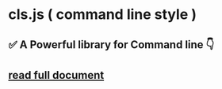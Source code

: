# cls.js ( command line style ) 
## **✅ A Powerful library for Command line 👇**
## [read full document](https://hamidreza01.github.io/cls.js-doc/)
